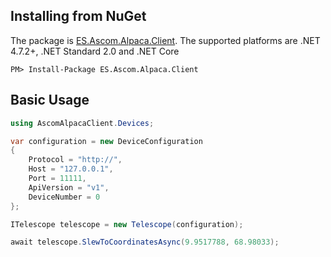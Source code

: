 ## Installing from NuGet

The package is [ES.Ascom.Alpaca.Client](http://nuget.org/packages/ES.Ascom.Alpaca.Client). 
The supported platforms are .NET 4.7.2+, .NET Standard 2.0 and .NET Core

```
PM> Install-Package ES.Ascom.Alpaca.Client
```

## Basic Usage

```csharp
using AscomAlpacaClient.Devices;

var configuration = new DeviceConfiguration
{
    Protocol = "http://",
    Host = "127.0.0.1",
    Port = 11111,
    ApiVersion = "v1",
    DeviceNumber = 0
};

ITelescope telescope = new Telescope(configuration);

await telescope.SlewToCoordinatesAsync(9.9517788, 68.98033);
```